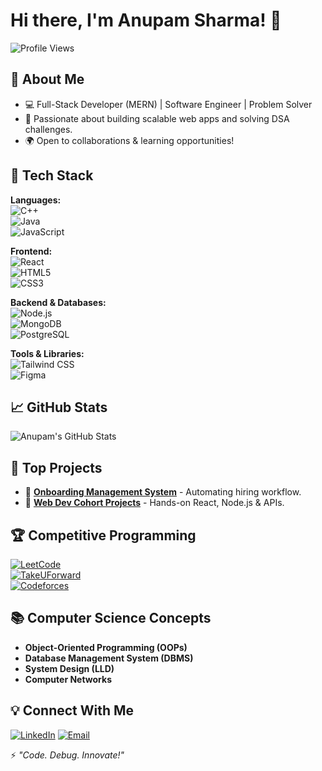 # Hi there, I'm Anupam Sharma! 👋

![Profile Views](https://komarev.com/ghpvc/?username=your-username&style=flat-square&color=blue)

## 🚀 About Me

- 💻 Full-Stack Developer (MERN) | Software Engineer | Problem Solver
- 🎯 Passionate about building scalable web apps and solving DSA challenges.
- 🌍 Open to collaborations & learning opportunities!

## 🔧 Tech Stack

**Languages:**  
![C++](https://img.shields.io/badge/C%2B%2B-00599C?style=flat&logo=c%2B%2B&logoColor=white)  
![Java](https://img.shields.io/badge/Java-ED8B00?style=flat&logo=java&logoColor=white)  
![JavaScript](https://img.shields.io/badge/JavaScript-F7DF1E?style=flat&logo=javascript&logoColor=black)

**Frontend:**  
![React](https://img.shields.io/badge/React-20232A?style=flat&logo=react&logoColor=61DAFB)  
![HTML5](https://img.shields.io/badge/HTML5-E34F26?style=flat&logo=html5&logoColor=white)  
![CSS3](https://img.shields.io/badge/CSS3-1572B6?style=flat&logo=css3&logoColor=white)

**Backend & Databases:**  
![Node.js](https://img.shields.io/badge/Node.js-43853D?style=flat&logo=node.js&logoColor=white)  
![MongoDB](https://img.shields.io/badge/MongoDB-47A248?style=flat&logo=mongodb&logoColor=white)  
![PostgreSQL](https://img.shields.io/badge/PostgreSQL-336791?style=flat&logo=postgresql&logoColor=white)

**Tools & Libraries:**  
![Tailwind CSS](https://img.shields.io/badge/TailwindCSS-38B2AC?style=flat&logo=tailwind-css&logoColor=white)  
![Figma](https://img.shields.io/badge/Figma-F24E1E?style=flat&logo=figma&logoColor=white)

## 📈 GitHub Stats

![Anupam's GitHub Stats](https://github-readme-stats.vercel.app/api?username=anu12oct&show_icons=true&theme=radical)

## 🌟 Top Projects

- 🚀 **[Onboarding Management System](#)** - Automating hiring workflow.
- 📌 **[Web Dev Cohort Projects](#)** - Hands-on React, Node.js & APIs.

## 🏆 Competitive Programming

[![LeetCode](https://img.shields.io/badge/LeetCode-FFA116?style=flat&logo=leetcode&logoColor=white)](https://leetcode.com/u/sharma12oct/)  
[![TakeUForward](https://img.shields.io/badge/TakeUForward-009688?style=flat&logo=code&logoColor=white)](https://takeuforward.org/plus/profile/anu12oct)  
[![Codeforces](https://img.shields.io/badge/Codeforces-1F8ACB?style=flat&logo=codeforces&logoColor=white)](https://codeforces.com/profile/your-profile)

## 📚 Computer Science Concepts

- **Object-Oriented Programming (OOPs)**
- **Database Management System (DBMS)**
- **System Design (LLD)**
- **Computer Networks**

## 💡 Connect With Me

[![LinkedIn](https://img.shields.io/badge/LinkedIn-blue?style=flat&logo=linkedin)](https://www.linkedin.com/in/anupam-sharma-12oct/)
[![Email](https://img.shields.io/badge/Email-D14836?style=flat&logo=gmail&logoColor=white)](mailto:sharma12oct@gmail.com)

⚡ *"Code. Debug. Innovate!"*
